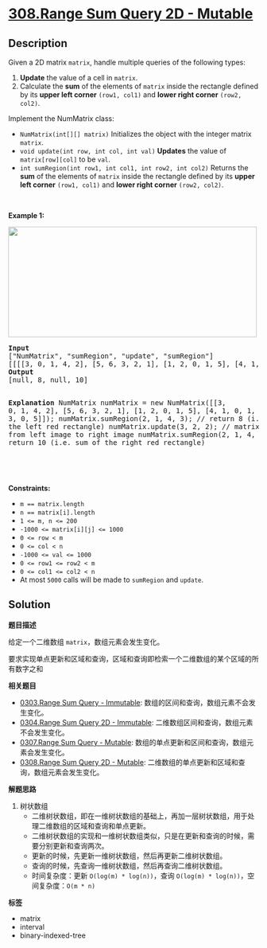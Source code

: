 # [308.Range Sum Query 2D - Mutable](https://leetcode.com/problems/range-sum-query-2d---mutable/description/)

## Description

<p>Given a 2D matrix <code>matrix</code>, handle multiple queries of the following types:</p>

<ol>
  <li><strong>Update</strong> the value of a cell in <code>matrix</code>.</li>
  <li>Calculate the <strong>sum</strong> of the elements of <code>matrix</code> inside the rectangle defined by its <strong>upper left corner</strong> <code>(row1, col1)</code> and <strong>lower right corner</strong> <code>(row2, col2)</code>.</li>
</ol>

<p>Implement the NumMatrix class:</p>

<ul>
  <li><code>NumMatrix(int[][] matrix)</code> Initializes the object with the integer matrix <code>matrix</code>.</li>
  <li><code>void update(int row, int col, int val)</code> <strong>Updates</strong> the value of <code>matrix[row][col]</code> to be <code>val</code>.</li>
  <li><code>int sumRegion(int row1, int col1, int row2, int col2)</code> Returns the <strong>sum</strong> of the elements of <code>matrix</code> inside the rectangle defined by its <strong>upper left corner</strong> <code>(row1, col1)</code> and <strong>lower right corner</strong> <code>(row2, col2)</code>.</li>
</ul>

<p>&nbsp;</p>
<p><strong class="example">Example 1:</strong></p>
<img alt="" src="https://fastly.jsdelivr.net/gh/doocs/leetcode@main/solution/0300-0399/0308.Range%20Sum%20Query%202D%20-%20Mutable/images/summut-grid.jpg" style="width: 500px; height: 222px;" />
<pre>
<strong>Input</strong>
[&quot;NumMatrix&quot;, &quot;sumRegion&quot;, &quot;update&quot;, &quot;sumRegion&quot;]
[[[[3, 0, 1, 4, 2], [5, 6, 3, 2, 1], [1, 2, 0, 1, 5], [4, 1, 0, 1, 7], [1, 0, 3, 0, 5]]], [2, 1, 4, 3], [3, 2, 2], [2, 1, 4, 3]]
<strong>Output</strong>
[null, 8, null, 10]

<strong>Explanation</strong>
NumMatrix numMatrix = new NumMatrix([[3, 0, 1, 4, 2], [5, 6, 3, 2, 1], [1, 2, 0, 1, 5], [4, 1, 0, 1, 7], [1, 0, 3, 0, 5]]);
numMatrix.sumRegion(2, 1, 4, 3); // return 8 (i.e. sum of the left red rectangle)
numMatrix.update(3, 2, 2); // matrix changes from left image to right image
numMatrix.sumRegion(2, 1, 4, 3); // return 10 (i.e. sum of the right red rectangle)

</pre>

<p>&nbsp;</p>
<p><strong>Constraints:</strong></p>

<ul>
  <li><code>m == matrix.length</code></li>
  <li><code>n == matrix[i].length</code></li>
  <li><code>1 &lt;= m, n &lt;= 200</code></li>
  <li><code>-1000 &lt;= matrix[i][j] &lt;= 1000</code></li>
  <li><code>0 &lt;= row &lt; m</code></li>
  <li><code>0 &lt;= col &lt; n</code></li>
  <li><code>-1000 &lt;= val &lt;= 1000</code></li>
  <li><code>0 &lt;= row1 &lt;= row2 &lt; m</code></li>
  <li><code>0 &lt;= col1 &lt;= col2 &lt; n</code></li>
  <li>At most <code>5000</code> calls will be made to <code>sumRegion</code> and <code>update</code>.</li>
</ul>

## Solution

**题目描述**

给定一个二维数组 `matrix`，数组元素会发生变化。

要求实现单点更新和区域和查询，区域和查询即检索一个二维数组的某个区域的所有数字之和

**相关题目**

- [0303.Range Sum Query - Immutable](0303.range-sum-query-immutable.md): 数组的区间和查询，数组元素不会发生变化。
- [0304.Range Sum Query 2D - Immutable](0304.range-sum-query-2-d-immutable.md): 二维数组区间和查询，数组元素不会发生变化。
- [0307.Range Sum Query - Mutable](0307.range-sum-query-mutable.md): 数组的单点更新和区间和查询，数组元素会发生变化。
- [0308.Range Sum Query 2D - Mutable](0308.range-sum-query-2d-mutable.md): 二维数组的单点更新和区域和查询，数组元素会发生变化。

**解题思路**

1. 树状数组
   - 二维树状数组，即在一维树状数组的基础上，再加一层树状数组，用于处理二维数组的区域和查询和单点更新。
   - 二维树状数组的实现和一维树状数组类似，只是在更新和查询的时候，需要分别更新和查询两次。
   - 更新的时候，先更新一维树状数组，然后再更新二维树状数组。
   - 查询的时候，先查询一维树状数组，然后再查询二维树状数组。
   - 时间复杂度：更新 `O(log(m) * log(n))`，查询 `O(log(m) * log(n))`，空间复杂度：`O(m * n)`

**标签**

- matrix
- interval
- binary-indexed-tree
